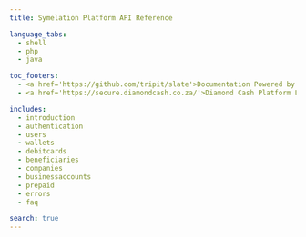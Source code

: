 ```yaml
---
title: Symelation Platform API Reference

language_tabs:
  - shell
  - php
  - java

toc_footers:
  - <a href='https://github.com/tripit/slate'>Documentation Powered by Slate</a>
  - <a href='https://secure.diamondcash.co.za/'>Diamond Cash Platform Login</a>

includes:
  - introduction
  - authentication
  - users
  - wallets
  - debitcards
  - beneficiaries
  - companies
  - businessaccounts
  - prepaid
  - errors
  - faq

search: true
---
```


